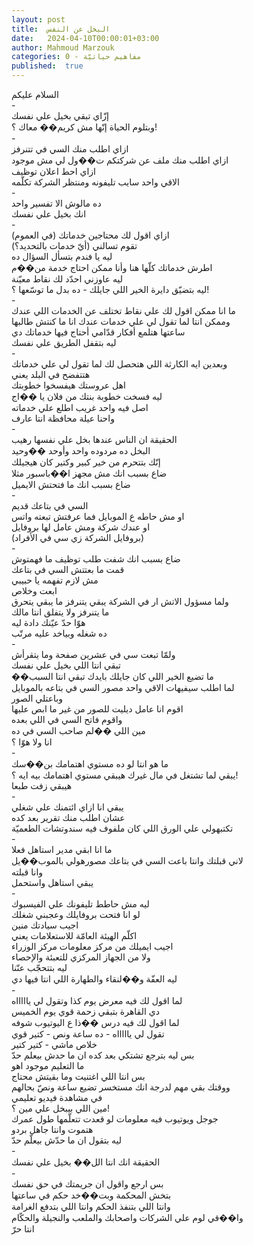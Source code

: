 ```yaml
---
layout: post
title:  البخل عن النفس
date:   2024-04-10T00:00:01+03:00
author: Mahmoud Marzouk
categories: 0 - مفاهيم حياتيّة
published:  true
---
```

السلام عليكم\
-\
إزّاي تبقي بخيل علي نفسك\
وبتلوم الحياة إنّها مش كريم�� معاك ؟!\
-\
ازاي اطلب منك السي في تتنرفز\
ازاي اطلب منك ملف عن شركتكم ت��ول لي مش موجود\
ازاي احط اعلان توظيف\
الاقي واحد سايب تليفونه ومنتظر الشركة تكلّمه\
-\
ده مالوش الا تفسير واحد\
انك بخيل علي نفسك\
-\
ازاي اقول لك محتاجين خدماتك (في العموم)\
تقوم تسالني (أيّ خدمات بالتحديد؟)\
ليه يا فندم بتسأل السؤال ده\
اطرش خدماتك كلّها هنا وأنا ممكن احتاج خدمة من��م\
ليه عاوزني احدّد لك نقاط معيّنة\
ليه بتضيّق دايرة الخير اللي جايلك - ده بدل ما توسّعها ؟!\
-\
ما انا ممكن اقول لك علي نقاط تختلف عن الخدمات اللي عندك\
وممكن انتا لما تقول لي علي خدمات عندك انا ما كنتش طالبها\
ساعتها هتلمع أفكار قدّامي أحتاج فيها خدماتك دي\
ليه بتقفل الطريق علي نفسك\
-\
وبعدين ايه الكارثة اللي هتحصل لك لما تقول لي علي خدماتك\
هتتفضح في البلد يعني\
اهل عروستك هيفسخوا خطوبتك\
ليه فسخت خطوبة بنتك من فلان يا ��اج\
اصل فيه واحد غريب اطلع علي خدماته\
واحنا عيلة محافظة انتا عارف\
-\
الحقيقة ان الناس عندها بخل علي نفسها رهيب\
البخل ده مردوده واحد وأوحد ��وحيد\
إنّك بتتحرم من خير كبير وكتير كان هيجيلك\
ضاع بسبب انك مش مجهز ا��باسبور مثلا\
ضاع بسبب انك ما فتحتش الايميل\
-\
السي في بتاعك قديم\
او مش حاطه ع الموبايل فما عرفتش تبعته واتس\
او عندك شركة ومش عامل لها بروفايل\
(بروفايل الشركة زي سي في الأفراد)\
-\
ضاع بسبب انك شفت طلب توظيف ما فهمتوش\
قمت ما بعتتش السي في بتاعك\
مش لازم تفهمه يا حبيبي\
ابعت وخلاص\
ولما مسؤول الاتش ار في الشركة يبقي يتنرفز ما يبقي يتحرق\
ما يتنرفز ولا يتفلق انتا مالك\
هوّا حدّ عيّنك دادة ليه\
ده شغله وبياخد عليه مرتّب\
-\
ولمّا تبعت سي في عشرين صفحة وما يتقرأش\
تبقي انتا اللي بخيل علي نفسك\
��ما تضيع الخير اللي كان جايلك بايدك تبقي انتا السبب\
لما اطلب سيفيهات الاقي واحد مصور السي في بتاعه بالموبايل\
وباعتلي الصور\
اقوم انا عامل ديليت للصور من غير ما ابص عليها\
واقوم فاتح السي في اللي بعده\
مين اللي ��لم صاحب السي في ده\
انا ولا هوّا ؟\
-\
ما هو انتا لو ده مستوي اهتمامك بن��سك\
يبقي لما تشتغل في مال غيرك هيبقي مستوي اهتمامك بيه ايه ؟!\
هيبقي زفت طبعا\
-\
يبقي انا ازاي ائتمنك علي شغلي\
عشان اطلب منك تقرير بعد كده\
تكتبهولي علي الورق اللي كان ملفوف فيه سندوتشات الطعميّة\
-\
ما انا ابقي مدير استاهل فعلا\
لاني قبلتك وانتا باعت السي في بتاعك مصورهولي بالموب��يل\
وانا قبلته\
يبقي استاهل واستحمل\
-\
ليه مش حاطط تليفونك علي الفيسبوك\
لو انا فتحت بروفايلك وعجبني شغلك\
اجيب سيادتك منين\
اكلّم الهيئة العامّة للاستعلامات يعني\
اجيب ايميلك من مركز معلومات مركز الوزراء\
ولا من الجهاز المركزي للتعبئة والإحصاء\
ليه بتتحجّب عنّنا\
ليه العفّة و��لنقاء والطهارة اللي انتا فيها دي\
-\
لما اقول لك فيه معرض يوم كذا وتقول لي ياااااه\
دي القاهرة بتبقي زحمة قوي يوم الخميس\
لما اقول لك فيه درس ��ذا ع اليوتيوب شوفه\
تقول لي ياااااه - ده ساعة ونص - كتير قوي\
خلاص ماشي - كتير كتير\
بس ليه بترجع تشتكي بعد كده ان ما حدش بيعلم حدّ\
ما التعليم موجود اهو\
بس انتا اللي اغتنيت وما بقيتش محتاج\
ووقتك بقي مهم لدرجة انك مستخسر تضيع ساعة ونصّ بحالهم\
في مشاهدة فيديو تعليمي\
مين اللي بيبخل علي مين ؟!\
جوجل ويوتيوب فيه معلومات لو قعدت تتعلّمها طول عمرك\
هتموت وانتا جاهل بردو\
ليه بتقول ان ما حدّش بيعلّم حدّ\
-\
الحقيقة انك انتا الل�� بخيل علي نفسك\
-\
بس ارجع واقول ان جريمتك في حق نفسك\
بتخش المحكمة وبت��خد حكم في ساعتها\
وانتا اللي بتنفذ الحكم وانتا اللي بتدفع الغرامة\
وا��قي لوم علي الشركات واصحابك والملعب والنجيلة والحكّام\
انتا حرّ
